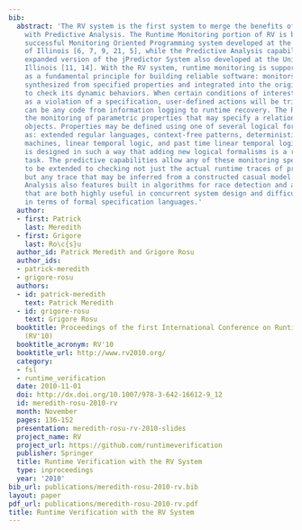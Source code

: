 ```yaml
---
bib:
  abstract: 'The RV system is the first system to merge the benefits of Runtime Monitoring
    with Predictive Analysis. The Runtime Monitoring portion of RV is based on the
    successful Monitoring Oriented Programming system developed at the University
    of Illinois [6, 7, 9, 21, 5], while the Predictive Analysis capability is a vastly
    expanded version of the jPredictor System also developed at the University of
    Illinois [11, 14]. With the RV system, runtime monitoring is supported and encouraged
    as a fundamental principle for building reliable software: monitors are automatically
    synthesized from specified properties and integrated into the original system
    to check its dynamic behaviors. When certain conditions of interest occur, such
    as a violation of a specification, user-defined actions will be triggered, which
    can be any code from information logging to runtime recovery. The RV system supports
    the monitoring of parametric properties that may specify a relationship between
    objects. Properties may be defined using one of several logical formalisms, such
    as: extended regular languages, context-free patterns, deterministic finite state
    machines, linear temporal logic, and past time linear temporal logic. The system
    is designed in such a way that adding new logical formalisms is a relatively simple
    task. The predictive capabilities allow any of these monitoring specifications
    to be extended to checking not just the actual runtime traces of program execution,
    but any trace that may be inferred from a constructed casual model. The Predictive
    Analysis also features built in algorithms for race detection and atomicity violations,
    that are both highly useful in concurrent system design and difficult to specify
    in terms of formal specification languages.'
  author:
  - first: Patrick
    last: Meredith
  - first: Grigore
    last: Ro\c{s}u
  author_id: Patrick Meredith and Grigore Rosu
  author_ids:
  - patrick-meredith
  - grigore-rosu
  authors:
  - id: patrick-meredith
    text: Patrick Meredith
  - id: grigore-rosu
    text: Grigore Rosu
  booktitle: Proceedings of the first International Conference on Runtime Verification
    (RV'10)
  booktitle_acronym: RV'10
  booktitle_url: http://www.rv2010.org/
  category:
  - fsl
  - runtime_verification
  date: 2010-11-01
  doi: http://dx.doi.org/10.1007/978-3-642-16612-9_12
  id: meredith-rosu-2010-rv
  month: November
  pages: 136-152
  presentation: meredith-rosu-rv-2010-slides
  project_name: RV
  project_url: https://github.com/runtimeverification
  publisher: Springer
  title: Runtime Verification with the RV System
  type: inproceedings
  year: '2010'
bib_url: publications/meredith-rosu-2010-rv.bib
layout: paper
pdf_url: publications/meredith-rosu-2010-rv.pdf
title: Runtime Verification with the RV System
---
```

